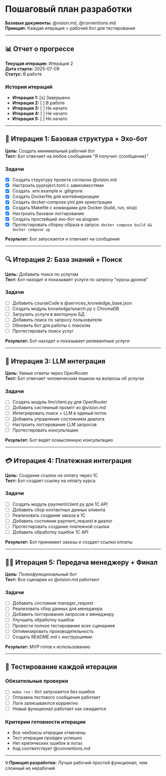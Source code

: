 # Пошаговый план разработки

**Базовые документы:** @vision.md, @conventions.md  
**Принцип:** Каждая итерация = рабочий бот для тестирования

---

## 📊 Отчет о прогрессе

**Текущая итерация:** Итерация 2  
**Дата старта:** 2025-07-09  
**Статус:** В работе  

### История итераций
- **Итерация 1:** [x] Завершено
- **Итерация 2:** [ ] В работе  
- **Итерация 3:** [ ] Не начато
- **Итерация 4:** [ ] Не начато
- **Итерация 5:** [ ] Не начато

---

## 🚀 Итерация 1: Базовая структура + Эхо-бот

**Цель:** Создать минимальный рабочий бот  
**Тест:** Бот отвечает на любое сообщение "Я получил: {сообщение}"

### Задачи
- [x] Создать структуру проекта согласно @vision.md
- [x] Настроить pyproject.toml с зависимостями
- [x] Создать .env.example и .gitignore
- [x] Создать Dockerfile для контейнеризации
- [x] Создать docker-compose.yml для оркестрации
- [x] Создать Makefile с командами для Docker (build, run, stop)
- [x] Настроить базовое логгирование
- [x] Создать простейший эхо-бот на aiogram
- [x] Протестировать сборку образа и запуск: `docker compose build && docker compose up`

**Результат:** Бот запускается и отвечает на сообщения

---

## 🔍 Итерация 2: База знаний + Поиск

**Цель:** Добавить поиск по услугам  
**Тест:** Бот находит и показывает услуги по запросу "курсы дронов"

### Задачи
- [ ] Добавить courseCode в @services_knowledge_base.json
- [ ] Создать модуль knowledge/search.py с ChromaDB
- [ ] Загрузить услуги в векторную БД
- [ ] Добавить поиск по запросу пользователя
- [ ] Обновить бот для работы с поиском
- [ ] Протестировать поиск услуг

**Результат:** Бот находит и показывает релевантные услуги

---

## 🤖 Итерация 3: LLM интеграция

**Цель:** Умные ответы через OpenRouter  
**Тест:** Бот отвечает человеческим языком на вопросы об услугах

### Задачи
- [ ] Создать модуль llm/client.py для OpenRouter
- [ ] Добавить системный промпт из @vision.md
- [ ] Интегрировать поиск + LLM в единый поток
- [ ] Добавить управление состоянием диалога
- [ ] Настроить логгирование LLM запросов
- [ ] Протестировать консультацию

**Результат:** Бот ведет осмысленную консультацию

---

## 💳 Итерация 4: Платежная интеграция

**Цель:** Создание ссылок на оплату через 1С  
**Тест:** Бот создает ссылку на оплату курса

### Задачи
- [ ] Создать модуль payment/client.py для 1С API
- [ ] Добавить сбор контактных данных клиента
- [ ] Реализовать создание заказа в 1С
- [ ] Добавить состояние payment_request в диалог
- [ ] Протестировать создание платежной ссылки
- [ ] Добавить обработку ошибок 1С API

**Результат:** Бот принимает заказы и создает ссылки оплаты

---

## 👨‍💼 Итерация 5: Передача менеджеру + Финал

**Цель:** Полнофункциональный бот  
**Тест:** Все сценарии из @vision.md работают

### Задачи
- [ ] Добавить состояние manager_request
- [ ] Реализовать сбор данных для менеджера
- [ ] Добавить логгирование запросов к менеджеру
- [ ] Улучшить обработку ошибок
- [ ] Провести полное тестирование всех сценариев
- [ ] Оптимизировать производительность
- [ ] Создать README.md с инструкциями

**Результат:** MVP готов к использованию

---

## 🧪 Тестирование каждой итерации

### Обязательные проверки
- [ ] `make run` - бот запускается без ошибок
- [ ] Отправка тестового сообщения работает
- [ ] Логи записываются корректно
- [ ] Новый функционал работает как ожидается

### Критерии готовности итерации
- Все чекбоксы итерации отмечены
- Тест итерации пройден успешно  
- Нет критических ошибок в логах
- Код соответствует @conventions.md

---

**💡 Принцип разработки:** Лучше рабочий простой функционал, чем сложный но нерабочий 